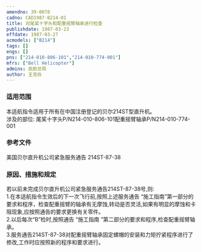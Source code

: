 ```yaml
---
amendno: 39-0078  
cadno: CAD1987-B214-01  
title: 对尾桨十字头和配重摇臂轴承进行检查  
publishdate: 1987-03-23  
effdate: 1987-03-27  
acmodels: ["B214"]  
tags: []  
engs: []  
pns: ["214-010-806-101","214-010-774-001"]  
mfrs: ["Bell Helicopter"]  
admins: 民航总局  
author: 王克俭  
---
```

  
### 适用范围  
本适航指令适用于所有在中国注册登记的贝尔214ST型直升机。     
涉及的部位: 尾桨十字头P/N214-010-806-101配重摇臂轴承P/N214-010-774-001  
  
<!--more-->  
### 参考文件
美国贝尔直升机公司紧急服务通告 214ST-87-38  
  
### 原因、措施和规定     
若以前未完成贝尔直升机公司紧急服务通告214ST-87-38号,则:  
    1.在本适航指令生效后的下一次飞行前,按照上述服务通告 “施工指南”第一部分的要求和程序，检查配重摇臂的轴承有无摩蚀,转动是否灵活,如果有明显的摩蚀和卡阻现象,应按照通告的要求更换有关零件。  
    2.以后每次“B”检时,按照通告 “施工指南 ”第二部分的要求和程序,检查配重摇臂轴承。  
    3.服务通告214ST-87-38对配重摇臂轴承固定螺帽的安装和力矩拧紧程序进行了修改,工作时应按照新的程序和要求进行。  
  
  
